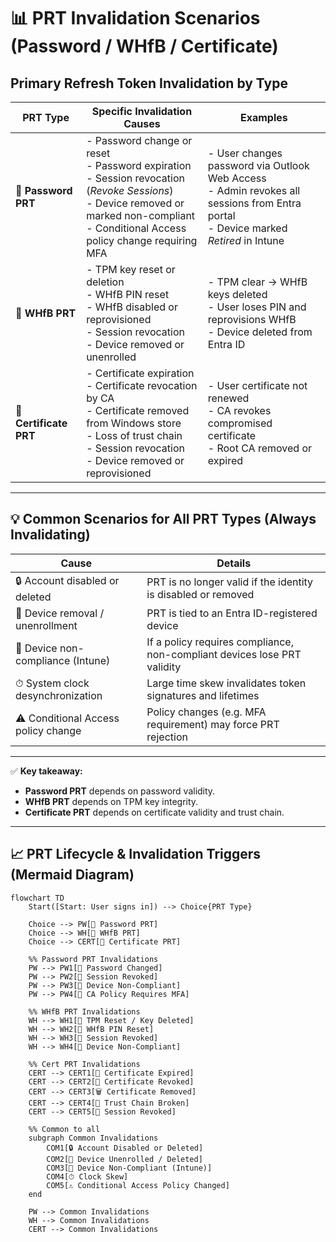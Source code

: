 # 📊 PRT Invalidation Scenarios (Password / WHfB / Certificate)

## Primary Refresh Token Invalidation by Type

| **PRT Type** | **Specific Invalidation Causes** | **Examples** |
|--------------|----------------------------------|--------------|
| **🔑 Password PRT** | - Password change or reset<br>- Password expiration<br>- Session revocation (*Revoke Sessions*)<br>- Device removed or marked non-compliant<br>- Conditional Access policy change requiring MFA | - User changes password via Outlook Web Access<br>- Admin revokes all sessions from Entra portal<br>- Device marked *Retired* in Intune |
| **🔐 WHfB PRT** | - TPM key reset or deletion<br>- WHfB PIN reset<br>- WHfB disabled or reprovisioned<br>- Session revocation<br>- Device removed or unenrolled | - TPM clear → WHfB keys deleted<br>- User loses PIN and reprovisions WHfB<br>- Device deleted from Entra ID |
| **📜 Certificate PRT** | - Certificate expiration<br>- Certificate revocation by CA<br>- Certificate removed from Windows store<br>- Loss of trust chain<br>- Session revocation<br>- Device removed or reprovisioned | - User certificate not renewed<br>- CA revokes compromised certificate<br>- Root CA removed or expired |

---

## 💡 Common Scenarios for All PRT Types (Always Invalidating)

| **Cause** | **Details** |
|-----------|-------------|
| 🔒 Account disabled or deleted | PRT is no longer valid if the identity is disabled or removed |
| 🧹 Device removal / unenrollment | PRT is tied to an Entra ID-registered device |
| 📵 Device non-compliance (Intune) | If a policy requires compliance, non-compliant devices lose PRT validity |
| ⏱ System clock desynchronization | Large time skew invalidates token signatures and lifetimes |
| ⚠️ Conditional Access policy change | Policy changes (e.g. MFA requirement) may force PRT rejection |

---

✅ **Key takeaway:**  
- **Password PRT** depends on password validity.  
- **WHfB PRT** depends on TPM key integrity.  
- **Certificate PRT** depends on certificate validity and trust chain.

---

## 📈 PRT Lifecycle & Invalidation Triggers (Mermaid Diagram)

```mermaid
flowchart TD
    Start([Start: User signs in]) --> Choice{PRT Type}
    
    Choice --> PW[🔑 Password PRT]
    Choice --> WH[🔐 WHfB PRT]
    Choice --> CERT[📜 Certificate PRT]

    %% Password PRT Invalidations
    PW --> PW1[🔁 Password Changed]
    PW --> PW2[📴 Session Revoked]
    PW --> PW3[📵 Device Non-Compliant]
    PW --> PW4[🔐 CA Policy Requires MFA]

    %% WHfB PRT Invalidations
    WH --> WH1[🧼 TPM Reset / Key Deleted]
    WH --> WH2[🔁 WHfB PIN Reset]
    WH --> WH3[📴 Session Revoked]
    WH --> WH4[📵 Device Non-Compliant]

    %% Cert PRT Invalidations
    CERT --> CERT1[📆 Certificate Expired]
    CERT --> CERT2[🚫 Certificate Revoked]
    CERT --> CERT3[🗑️ Certificate Removed]
    CERT --> CERT4[🔗 Trust Chain Broken]
    CERT --> CERT5[📴 Session Revoked]

    %% Common to all
    subgraph Common Invalidations
        COM1[🔒 Account Disabled or Deleted]
        COM2[🧹 Device Unenrolled / Deleted]
        COM3[📵 Device Non-Compliant (Intune)]
        COM4[⏱ Clock Skew]
        COM5[⚠️ Conditional Access Policy Changed]
    end

    PW --> Common Invalidations
    WH --> Common Invalidations
    CERT --> Common Invalidations
```
